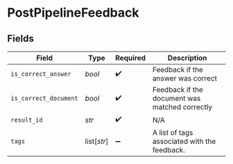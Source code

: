 # PostPipelineFeedback


## Fields

| Field                                          | Type                                           | Required                                       | Description                                    |
| ---------------------------------------------- | ---------------------------------------------- | ---------------------------------------------- | ---------------------------------------------- |
| `is_correct_answer`                            | *bool*                                         | :heavy_check_mark:                             | Feedback if the answer was correct             |
| `is_correct_document`                          | *bool*                                         | :heavy_check_mark:                             | Feedback if the document was matched correctly |
| `result_id`                                    | *str*                                          | :heavy_check_mark:                             | N/A                                            |
| `tags`                                         | list[*str*]                                    | :heavy_minus_sign:                             | A list of tags associated with the feedback.   |